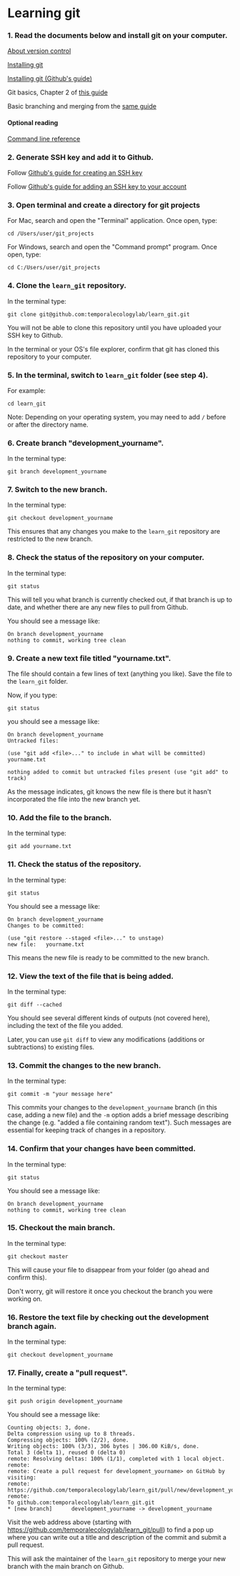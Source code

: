 # Learning git

### 1. Read the documents below and install git on your computer.

[About version control](http://git-scm.com/book/en/v2/Getting-Started-About-Version-Control)

[Installing git](http://git-scm.com/book/en/v2/Getting-Started-Installing-Git)

[Installing git (Github's guide)](https://github.com/git-guides/install-git)

Git basics, Chapter 2 of [this guide](http://git-scm.com/book/en/v2)

Basic branching and merging from the [same guide](http://git-scm.com/book/en/v2/Git-Branching-Basic-Branching-and-Merging)

#### Optional reading

[Command line reference](https://files.fosswire.com/2007/08/fwunixref.pdf)


### 2. Generate SSH key and add it to Github.

Follow [Github's guide for creating an SSH key](https://docs.github.com/en/github/authenticating-to-github/generating-a-new-ssh-key-and-adding-it-to-the-ssh-agent)


Follow [Github's guide for adding an SSH key to your account](https://docs.github.com/en/github/authenticating-to-github/adding-a-new-ssh-key-to-your-github-account)


### 3. Open terminal and create a directory for git projects

For Mac, search and open the "Terminal" application. Once open, type:

    cd /Users/user/git_projects


For Windows, search and open the "Command prompt" program. Once open, type:

    cd C:/Users/user/git_projects


### 4. Clone the `learn_git` repository.

In the terminal type:

    git clone git@github.com:temporalecologylab/learn_git.git

You will not be able to clone this repository until you have uploaded your SSH key to Github.

In the terminal or your OS's file explorer, confirm that git has cloned this repository to your computer.


### 5. In the terminal, switch to `learn_git` folder (see step 4).

For example:

    cd learn_git
 
Note: Depending on your operating system, you may need to add `/` before or after the directory name.

### 6. Create branch "development_yourname".

In the terminal type:

    git branch development_yourname


### 7. Switch to the new branch.

In the terminal type:

    git checkout development_yourname

This ensures that any changes you make to the `learn_git` repository are restricted to the new branch.


### 8. Check the status of the repository on your computer. 

In the terminal type:

    git status

This will tell you what branch is currently checked out, if that branch is up to date, and whether there are any new files to pull from Github.

You should see a message like:

    On branch development_yourname
    nothing to commit, working tree clean


### 9. Create a new text file titled "yourname.txt".
 
The file should contain a few lines of text (anything you like). Save the file to the `learn_git` folder.

Now, if you type:

    git status

you should see a message like:

    On branch development_yourname
    Untracked files:

    (use "git add <file>..." to include in what will be committed)
    yourname.txt

    nothing added to commit but untracked files present (use "git add" to track)

As the message indicates, git knows the new file is there but it hasn't incorporated the file into the new branch yet. 


### 10. Add the file to the branch.

In the terminal type:

    git add yourname.txt


### 11. Check the status of the repository.

In the terminal type:

    git status

You should see a message like:

    On branch development_yourname
    Changes to be committed:

    (use "git restore --staged <file>..." to unstage)
    new file:   yourname.txt

This means the new file is ready to be committed to the new branch.


### 12. View the text of the file that is being added. 

In the terminal type:

    git diff --cached

You should see several different kinds of outputs (not covered here), including the text of the file you added.

Later, you can use `git diff` to view any modifications (additions or subtractions) to existing files.


### 13. Commit the changes to the new branch.

In the terminal type:

    git commit -m "your message here"

This commits your changes to the `development_yourname` branch (in this case, adding a new file) and the `-m` option adds a brief message describing the change (e.g. "added a file containing random text"). Such messages are essential for keeping track of changes in a repository.


### 14. Confirm that your changes have been committed.

In the terminal type:

    git status

You should see a message like:

    On branch development_yourname
    nothing to commit, working tree clean


### 15. Checkout the main branch.

In the terminal type:

    git checkout master

This will cause your file to disappear from your folder (go ahead and confirm this). 

Don't worry, git will restore it once you checkout the branch you were working on.


### 16. Restore the text file by checking out the development branch again.

In the terminal type:

    git checkout development_yourname


### 17. Finally, create a "pull request". 

In the terminal type:

    git push origin development_yourname

You should see a message like:

    Counting objects: 3, done.
    Delta compression using up to 8 threads.
    Compressing objects: 100% (2/2), done.
    Writing objects: 100% (3/3), 306 bytes | 306.00 KiB/s, done.
    Total 3 (delta 1), reused 0 (delta 0)
    remote: Resolving deltas: 100% (1/1), completed with 1 local object.
    remote:
    remote: Create a pull request for development_yourname> on GitHub by visiting:
    remote:
    https://github.com/temporalecologylab/learn_git/pull/new/development_yourname
    remote:
    To github.com:temporalecologylab/learn_git.git
    * [new branch]      development_yourname -> development_yourname

Visit the web address above (starting with https://github.com/temporalecologylab/learn_git/pull) to find a pop up where you can write out a title and description of the commit and submit a pull request. 

This will ask the maintainer of the `learn_git` repository to merge your new branch with the main branch on Github.

